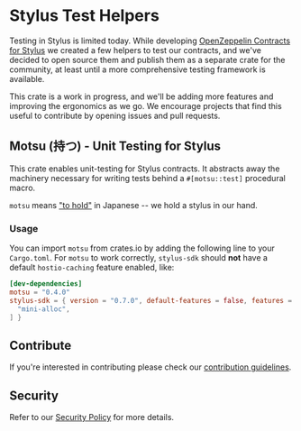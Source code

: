 # Stylus Test Helpers

Testing in Stylus is limited today. While
developing [OpenZeppelin Contracts for Stylus](https://github.com/OpenZeppelin/rust-contracts-stylus) we created a few
helpers to test our contracts, and we've decided to open source them and publish them as a separate crate for the
community, at least until a more comprehensive testing framework is available.

This crate is a work in progress, and we'll be adding more features and improving the ergonomics as we go. We encourage
projects that find this useful to contribute by opening issues and pull requests.

## Motsu (持つ) - Unit Testing for Stylus

This crate enables unit-testing for Stylus contracts. It abstracts away the
machinery necessary for writing tests behind a `#[motsu::test]` procedural
macro.

`motsu` means ["to hold"](https://jisho.org/word/%E6%8C%81%E3%81%A4) in
Japanese -- we hold a stylus in our hand.

### Usage

You can import `motsu` from crates.io by adding the following line to your `Cargo.toml`.
For `motsu` to work correctly, `stylus-sdk` should **not** have a default `hostio-caching`
feature enabled, like:

```toml
[dev-dependencies]
motsu = "0.4.0"
stylus-sdk = { version = "0.7.0", default-features = false, features = [
  "mini-alloc",
] }
```

## Contribute

If you're interested in contributing please check our [contribution guidelines].

[contribution guidelines]: ./CONTRIBUTING.md

## Security

Refer to our [Security Policy](./SECURITY.md) for more details.
